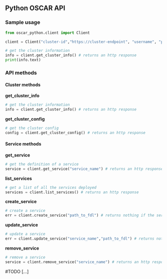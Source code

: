 ## Python OSCAR API

### Sample usage

``` python
from oscar_python.client import Client

client = Client("cluster-id","https://cluster-endpoint", "username", "password", True)

# get the cluster information
info = client.get_cluster_info() # returns an http response
print(info.text)
```

### API methods

#### Cluster methods

**get_cluster_info**
``` python
# get the cluster information
info = client.get_cluster_info() # returns an http response
```

**get_cluster_config**
``` python
# get the cluster config
config = client.get_cluster_config() # returns an http response
```

#### Service methods

**get_service**
``` python
# get the definition of a service 
service = client.get_service("service_name") # returns an http response
```

**list_services**
``` python
# get a list of all the services deployed 
services = client.list_services() # returns an http response
```

**create_service**
``` python
# create a service 
err = client.create_service("path_to_fdl") # returns nothing if the service is created or an error if something goes wrong
```

**update_service**
``` python
# update a service 
err = client.update_service("service_name","path_to_fdl") # returns nothing if the service is created or an error if something goes wrong
```

**remove_service**
``` python
# remove a service 
service = client.remove_service("service_name") # returns an http response
```

#TODO [...]





